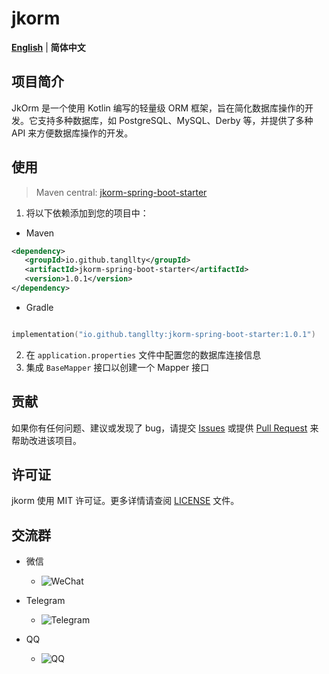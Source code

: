 # jkorm

[**English**](./README.md) | **简体中文**

## 项目简介

JkOrm 是一个使用 Kotlin 编写的轻量级 ORM 框架，旨在简化数据库操作的开发。它支持多种数据库，如 PostgreSQL、MySQL、Derby 等，并提供了多种 API 来方便数据库操作的开发。

## 使用

> Maven central: [jkorm-spring-boot-starter](https://central.sonatype.com/artifact/io.github.tangllty/jkorm-spring-boot-starter)

1. 将以下依赖添加到您的项目中：

* Maven

```xml
<dependency>
   <groupId>io.github.tangllty</groupId>
   <artifactId>jkorm-spring-boot-starter</artifactId>
   <version>1.0.1</version>
</dependency>
```

* Gradle

```kts

implementation("io.github.tangllty:jkorm-spring-boot-starter:1.0.1")
```

2. 在 `application.properties` 文件中配置您的数据库连接信息
3. 集成 `BaseMapper` 接口以创建一个 Mapper 接口

## 贡献

如果你有任何问题、建议或发现了 bug，请提交 [Issues](https://gitee.com/tangllty/jkorm/issues/new) 或提供 [Pull Request](https://gitee.com/tangllty/jkorm/pull/new) 来帮助改进该项目。

## 许可证

jkorm 使用 MIT 许可证。更多详情请查阅 [LICENSE](https://gitee.com/tangllty/jkorm/blob/master/LICENSE) 文件。

## 交流群

- 微信

  - ![WeChat](https://gitee.com/tangllty/tang-docs/raw/master/docs/public/wechat.png)
- Telegram

  - ![Telegram](https://gitee.com/tangllty/tang-docs/raw/master/docs/public/telegram.png)
- QQ

  - ![QQ](https://gitee.com/tangllty/tang-docs/raw/master/docs/public/qq.png)
